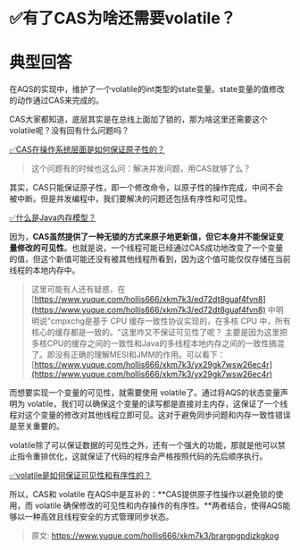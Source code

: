 # ✅有了CAS为啥还需要volatile？

# 典型回答


在AQS的实现中，维护了一个volatile的int类型的state变量。state变量的值修改的动作通过CAS来完成的。



CAS大家都知道，底层其实是在总线上面加了锁的，那为啥这里还需要这个volatile呢？没有回有什么问题吗？



[✅CAS在操作系统层面是如何保证原子性的？](https://www.yuque.com/hollis666/xkm7k3/ed72dt8guaf4fvn8)



> 这个问题有的时候也这么问：解决并发问题，用CAS就够了么？
>



其实，CAS只能保证原子性，即一个修改命令，以原子性的操作完成，中间不会被中断。但是并发编程中，我们要解决的问题还包括有序性和可见性。



[✅什么是Java内存模型？](https://www.yuque.com/hollis666/xkm7k3/hmi3m1#dIOas)



因为，**CAS虽然提供了一种无锁的方式来原子地更新值，但它本身并不能保证变量修改的可见性**。也就是说，一个线程可能已经通过CAS成功地改变了一个变量的值，但这个新值可能还没有被其他线程所看到，因为这个值可能仅仅存储在当前线程的本地内存中。



> 这里可能有人还有疑惑，在[https://www.yuque.com/hollis666/xkm7k3/ed72dt8guaf4fvn8](https://www.yuque.com/hollis666/xkm7k3/ed72dt8guaf4fvn8) 中明明说"cmpxchg是基于 CPU 缓存一致性协议实现的，在多核 CPU 中，所有核心的缓存都是一致的。"这里咋又不保证可见性了呢？  主要是因为这里把多核CPU的缓存之间的一致性和Java的多线程本地内存之间的一致性搞混了。即没有正确的理解MESI和JMM的作用。可以看下：[https://www.yuque.com/hollis666/xkm7k3/yx29gk7wsw26ec4r](https://www.yuque.com/hollis666/xkm7k3/yx29gk7wsw26ec4r)
>



而想要实现一个变量的可见性，就需要使用 volatile了。通过将AQS的状态变量声明为 volatile，我们可以确保这个变量的读写都是直接对主内存，这保证了一个线程对这个变量的修改对其他线程立即可见。这对于避免同步问题和内存一致性错误是至关重要的。



volatile除了可以保证数据的可见性之外，还有一个强大的功能，那就是他可以禁止指令重排优化，这就保证了代码的程序会严格按照代码的先后顺序执行。



[✅volatile是如何保证可见性和有序性的？](https://www.yuque.com/hollis666/xkm7k3/iscdbslmh7h7qp6p)



所以，CAS和 volatile 在AQS中是互补的：**CAS提供原子性操作以避免锁的使用，而 volatile 确保修改的可见性和内存操作的有序性。**两者结合，使得AQS能够以一种高效且线程安全的方式管理同步状态。



> 原文: <https://www.yuque.com/hollis666/xkm7k3/brargpgpdizkgkog>